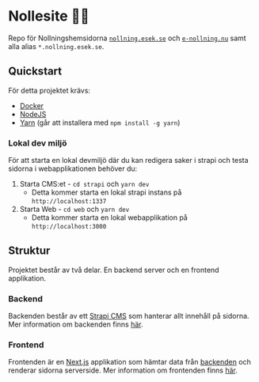 # Nollesite 🥷🏻

Repo för Nollningshemsidorna [`nollning.esek.se`](https://nollning.esek.se) och [`e-nollning.nu`](https://e-nollning.nu) samt alla alias `*.nollning.esek.se`.

## Quickstart

För detta projektet krävs:

- [Docker](https://www.docker.com/)
- [NodeJS](https://nodejs.org/)
- [Yarn](https://yarnpkg.com/) (går att installera med `npm install -g yarn`)

### Lokal dev miljö

För att starta en lokal devmiljö där du kan redigera saker i strapi och testa sidorna i webapplikationen behöver du:

1. Starta CMS:et - `cd strapi` och `yarn dev`
   - Detta kommer starta en lokal strapi instans på `http://localhost:1337`
2. Starta Web - `cd web` och `yarn dev`
   - Detta kommer starta en lokal webapplikation på `http://localhost:3000`

## Struktur

Projektet består av två delar. En backend server och en frontend applikation.

### Backend

Backenden består av ett [Strapi CMS](https://strapi.io/) som hanterar allt innehåll på sidorna. Mer information om backenden finns [här](./strapi/README.md).

### Frontend

Frontenden är en [Next.js](https://nextjs.org/) applikation som hämtar data från [backenden](#backend) och renderar sidorna serverside. Mer information om frontenden finns [här](./web/README.md).
